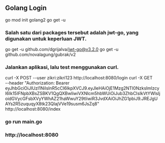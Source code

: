 ## Golang Login

go mod init golang2
go get -u

### Salah satu dari packages tersebut adalah jwt-go, yang digunakan untuk keperluan JWT.
go get -u github.com/dgrijalva/jwt-go@v3.2.0
go get -u github.com/novalagung/gubrak/v2

### Jalankan aplikasi, lalu test menggunakan curl.

curl -X POST --user zikri:zikri123 http://localhost:8080/login
curl -X GET \
    --header "Authorization: Bearer eyJhbGciOiJIUzI1NiIsInR5cCI6IkpXVCJ9.eyJleHAiOjE1Mzg2NTI0NzksImlzcyI6Ik15IFNpbXBsZSBKV1QgQXBwIiwiVXNlcm5hbWUiOiJub3ZhbCIsIkVtYWlsIjoidGVycGFsbXVyYWhAZ21haWwuY29tIiwiR3JvdXAiOiJhZG1pbiJ9.JREJgUAYs2R5zuquqyX8tk23QlajVVe19susm6JsZq8" \
    http://localhost:8080/index

### go run main.go

### http://localhost:8080